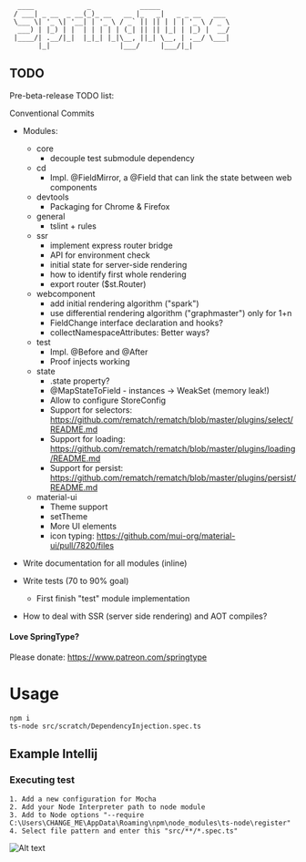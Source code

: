
      ____             _            _____                 
     / ___| _ __  _ __(_)_ __   __ |_   _|   _ _ __   ___ 
     \___ \| '_ \| '__| | '_ \ / _` || || | | | '_ \ / _ \
      ___) | |_) | |  | | | | | (_| || || |_| | |_) |  __/
     |____/| .__/|_|  |_|_| |_|\__, ||_| \__, | .__/ \___|
           |_|                 |___/     |___/|_|         



## TODO

Pre-beta-release TODO list:

Conventional Commits

- Modules:
  - core
    - decouple test submodule dependency
  - cd
    - Impl. @FieldMirror, a @Field that can link the state between web components
  - devtools
    - Packaging for Chrome & Firefox
  - general
    - tslint + rules
  - ssr
    - implement express router bridge
    - API for environment check
    - initial state for server-side rendering
    - how to identify first whole rendering
    - export router ($st.Router)
  - webcomponent
    - add initial rendering algorithm ("spark")
    - use differential rendering algorithm ("graphmaster") only for 1+n 
    - FieldChange interface declaration and hooks?
    - collectNamespaceAttributes: Better ways?
  - test
    - Impl. @Before and @After
    - Proof injects working
  - state
    - .state property?
    - @MapStateToField - instances -> WeakSet (memory leak!)
    - Allow to configure StoreConfig
    - Support for selectors: https://github.com/rematch/rematch/blob/master/plugins/select/README.md
    - Support for loading: https://github.com/rematch/rematch/blob/master/plugins/loading/README.md
    - Support for persist: https://github.com/rematch/rematch/blob/master/plugins/persist/README.md
  - material-ui
    - Theme support
    - setTheme
    - More UI elements
    - icon typing: https://github.com/mui-org/material-ui/pull/7820/files
    
- Write documentation for all modules (inline)

- Write tests (70 to 90% goal)
  - First finish "test" module implementation
     
- How to deal with SSR (server side rendering) and AOT compiles?

#### Love SpringType?
Please donate:
https://www.patreon.com/springtype

# Usage
    npm i
    ts-node src/scratch/DependencyInjection.spec.ts
    
## Example Intellij    
### Executing test
    1. Add a new configuration for Mocha
    2. Add your Node Interpreter path to node module
    3. Add to Node options "--require C:\Users\CHANGE_ME\AppData\Roaming\npm\node_modules\ts-node\register"
    4. Select file pattern and enter this "src/**/*.spec.ts"
    
![Alt text](tests.jpg)

